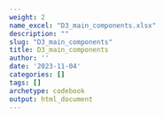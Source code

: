 ```yaml
---
weight: 2
name_excel: "D3_main_components.xlsx"
description: ""
slug: "D3_main_components"
title: D3_main_components
author: ''
date: '2023-11-04'
categories: []
tags: []
archetype: codebook
output: html_document
---
```


<div class="tabcontent"></div>
